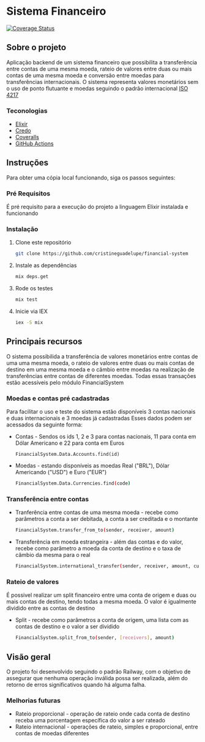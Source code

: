 # Sistema Financeiro

[![Coverage Status](https://coveralls.io/repos/github/cristineguadelupe/financial-system/badge.svg?t=IBYgYY)](https://coveralls.io/github/cristineguadelupe/financial-system)

## Sobre o projeto

Aplicação backend de um sistema financeiro que possibilita a transferência entre contas de uma mesma moeda, rateio de valores entre duas ou mais contas de uma mesma moeda e conversão entre moedas para transferências internacionais.
O sistema representa valores monetários sem o uso de ponto flutuante e moedas seguindo o padrão internacional [ISO 4217](https://pt.wikipedia.org/wiki/ISO_4217)


### Teconologias

* [Elixir](https://elixir-lang.org)
* [Credo](https://hex.pm/packages/credo)
* [Coveralls](https://coveralls.io)
* [GitHub Actions](https://github.com/features/actions)


## Instruções

Para obter uma cópia local funcionando, siga os passos seguintes:

### Pré Requisitos

É pré requisito para a execução do projeto a linguagem Elixir instalada e funcionando

### Instalação

1. Clone este repositório
   ```sh
   git clone https://github.com/cristineguadelupe/financial-system
   ```
2. Instale as dependências
   ```sh
   mix deps.get
   ```
3. Rode os testes
    ```sh
    mix test
    ```
4. Inicie via IEX
    ```sh
    iex -S mix
    ```


## Principais recursos
O sistema possibilida a transferência de valores monetários entre contas de uma uma mesma moeda, o rateio de valores entre duas ou mais contas de destino em uma mesma moeda e o câmbio entre moedas na realização de transferências entre contas de diferentes moedas.
Todas essas transações estão acessíveis pelo módulo FinancialSystem

### Moedas e contas pré cadastradas
Para facilitar o uso e teste do sistema estão disponíveis 3 contas nacionais e duas internacionais e 3 moedas já cadastradas
Esses dados podem ser acessados da seguinte forma:

* Contas - Sendos os ids 1, 2 e 3 para contas nacionais, 11 para conta em Dólar Americano e 22 para conta em Euros
    ```
    FinancialSystem.Data.Accounts.find(id)
    ```

* Moedas - estando disponíveis as moedas Real ("BRL"), Dólar Americando ("USD") e Euro ("EUR")
    ```sh
    FinancialSystem.Data.Currencies.find(code)
    ```

### Transferência entre contas

* Tranferência entre contas de uma mesma moeda - recebe como parâmetros a conta a ser debitada, a conta a ser creditada e o montante
    ```sh
    FinancialSystem.transfer_from_to(sender, receiver, amount)
    ```

* Transferência em moeda estrangeira - além das contas e do valor, recebe como parâmetro a moeda da conta de destino e o taxa de câmbio da mesma para o real
    ```sh
    FinancialSystem.international_transfer(sender, receiver, amount, currency, rate)
    ```

### Rateio de valores
É possivel realizar um split financeiro entre uma conta de origem e duas ou mais contas de destino, tendo todas a mesma moeda. O valor é igualmente dividido entre as contas de destino

* Split - recebe como parâmetros a conta de origem, uma lista com as contas de destino e o valor a ser dividido
    ```sh
    FinancialSystem.split_from_to(sender, [receivers], amount)
    ```

## Visão geral
O projeto foi desenvolvido seguindo o padrão Railway, com o objetivo de assegurar que nenhuma operação inválida possa ser realizada, além do retorno de erros significativos quando há alguma falha.

### Melhorias futuras

* Rateio proporcional - operação de rateio onde cada conta de destino receba uma porcentagem específica do valor a ser rateado
* Rateio internacional - operações de rateio, simples e proporcional, entre contas de moedas diferentes